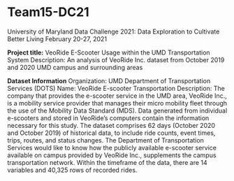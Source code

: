 # Team15-DC21
University of Maryland Data Challenge 2021: Data Exploration to Cultivate Better Living
February 20-27, 2021

**Project title:** VeoRide E-Scooter Usage within the UMD Transportation System
Description: An analysis of VeoRide Inc. dataset from October 2019 and 2020 UMD campus and surrounding areas

**Dataset Information**
Organization: UMD Department of Transportation Services (DOTS)
Name: VeoRide E-scooter Transportation
Description: The company that provides the e-scooter service in the UMD area, VeoRide Inc., is a mobility service provider that manages their micro mobility fleet through the use of the Mobility Data Standard (MDS). Data generated from individual e-scooters and stored in VeoRide’s computers contain the information necessary for this study. The dataset comprises 62 days (October 2020 and October 2019) of historical data, to include ride counts, event times, trips, routes, and status changes. The Department of Transportation Services would like to know how the publicly available e-scooter service available on campus provided by VeoRide Inc., supplements the campus transportation network. Within the timeframe of the data, there are 14 variables and 40,325 rows of recorded rides.
